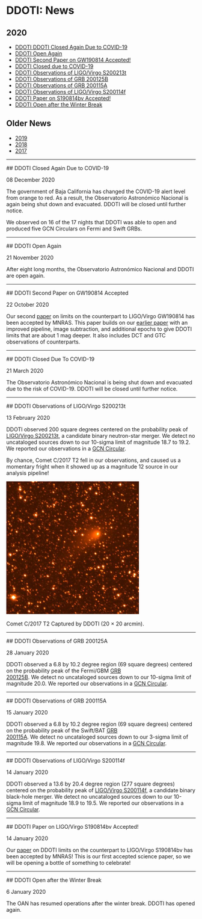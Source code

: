 # DDOTI: News

## 2020

* [DDOTI DDOTI Closed Again Due to COVID-19](#20201208)
* [DDOTI Open Again](#20201121)
* [DDOTI Second Paper on GW190814 Accepted!](#20201022)
* [DDOTI Closed due to COVID-19](#2020321)
* [DDOTI Observations of LIGO/Virgo S200213t](#20200114b)
* [DDOTI Observations of GRB 200125B](#20200128)
* [DDOTI Observations of GRB 200115A](#20200115)
* [DDOTI Observations of LIGO/Virgo S200114f](#20200114b)
* [DDOTI Paper on S190814bv Accepted!](#20200114a)
* [DDOTI Open after the Winter Break](#20200106)

## Older News

* [2019](news-2019.html)
* [2018](news-2018.html)
* [2017](news-2017.html)

<hr/>

<a name="20201208">
## DDOTI Closed Again Due to COVID-19

08 December 2020

The government of Baja California has changed the COVID-19 alert level from orange to red. As a result, the Observatorio Astronómico Nacional is again being shut down and evacuated. DDOTI will be closed until further notice.

We observed on 16 of the 17 nights that DDOTI was able to open and produced five GCN Circulars on Fermi and Swift GRBs.

<hr/>

<a name="20201121">
## DDOTI Open Again

21 November 2020

After eight long months, the Observatorio Astronómico Nacional and DDOTI are
open again.

<hr/>

<a name="20201022"/>
## DDOTI Second Paper on GW190814 Accepted

22 October 2020

Our second
[paper](https://ui.adsabs.harvard.edu/abs/2020MNRAS.499.3868T/abstract) on
limits on the counterpart to LIGO/Virgo GW190814 has been accepted by MNRAS.
This paper builds on our [earlier paper](#20200114a) with an improved pipeline,
image subtraction, and additional epochs to give DDOTI limits that are about
1 mag deeper. It also includes DCT and GTC observations of counterparts.

<hr/>

<a name="20200321">
## DDOTI Closed Due To COVID-19

21 March 2020

The Observatorio Astronómico Nacional is being shut down and evacuated due to
the risk of COVID-19. DDOTI will be closed until further notice.

<hr/>

<a name="2020213"/>
## DDOTI Observations of LIGO/Virgo S200213t

13 February 2020

DDOTI observed 200 square degrees 
centered on the probability peak of [LIGO/Virgo 
S200213t](https://gcn.gsfc.nasa.gov/gcn3/27042.gcn3), a candidate binary
neutron-star merger. We detect no uncataloged sources down to our 10-sigma
limit of magnitude 18.7 to 19.2. We reported our observations in a [GCN
Circular](https://gcn.gsfc.nasa.gov/gcn3/27061.gcn3).

By chance, Comet C/2017 T2 fell in our observations, and caused us a
momentary fright when it showed up as a magnitude 12 source in our
analysis pipeline!

<a href="news/comet-c2017-t2.jpg"><img src="news/comet-c2017-t2.jpg" alt="Comet C/2017 T2." style="width: 70%;"/></a>

<p class="caption">Comet C/2017 T2 Captured by DDOTI (20 &times 20 arcmin).</p>

<hr/>

<a name="20200128"/>
## DDOTI Observations of GRB 200125A

28 January 2020

DDOTI observed a 6.8 by 10.2 degree region (69 square degrees)
centered on the probability peak of the Fermi/GBM [GRB  
200125B](https://gcn.gsfc.nasa.gov/gcn3/26879.gcn3). We detect no uncataloged sources down to our 10-sigma
limit of magnitude 20.0. We reported our observations in a [GCN
Circular](https://gcn.gsfc.nasa.gov/gcn3/26911.gcn3).

<hr/>

<a name="20200115"/>
## DDOTI Observations of GRB 200115A

15 January 2020

DDOTI observed a 6.8 by 10.2 degree region (69 square degrees)
centered on the probability peak of the Swift/BAT [GRB  
200115A](https://gcn.gsfc.nasa.gov/gcn3/26771.gcn3). We detect no uncataloged sources down to our 3-sigma
limit of magnitude 19.8. We reported our observations in a [GCN
Circular](https://gcn.gsfc.nasa.gov/gcn3/26792.gcn3).

<hr/>

<a name="20190521"/>
## DDOTI Observations of LIGO/Virgo S200114f

14 January 2020

DDOTI observed a 13.6 by 20.4 degree region (277 square degrees)
centered on the probability peak of [LIGO/Virgo 
S200114f](https://gcn.gsfc.nasa.gov/gcn3/24621.gcn3), a candidate binary
black-hole merger. We detect no uncataloged sources down to our 10-sigma
limit of magnitude 18.9 to 19.5. We reported our observations in a [GCN
Circular](https://gcn.gsfc.nasa.gov/gcn3/26752.gcn3).

<hr/>

<a name="20200114a"/>
## DDOTI Paper on LIGO/Virgo S190814bv Accepted!

14 January 2020

Our
[paper](https://ui.adsabs.harvard.edu/abs/2020MNRAS.tmp..159W/abstract)
on DDOTI limits on the counterpart to LIGO/Virgo S190814bv has been
accepted by MNRAS! This is our first accepted science paper, so we will
be opening a bottle of something to celebrate!

<hr/>

<a name="20200106"/>
## DDOTI Open after the Winter Break

6 January 2020

The OAN has resumed operations after the winter break. DDOTI has opened again.
